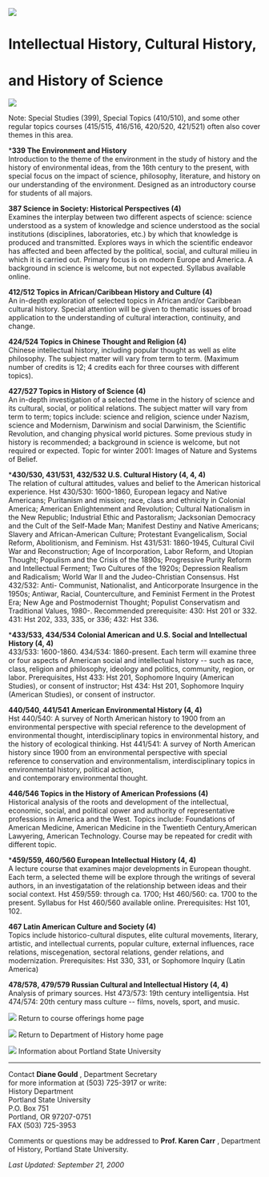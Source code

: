 ![](greenlin.jpg)

#  **Intellectual History, Cultural History,**

#  **and History of Science**

![](greenlin.jpg)

Note: Special Studies (399), Special Topics (410/510), and some other regular
topics courses (415/515, 416/516, 420/520, 421/521) often also cover themes in
this area.

***339 The Environment and History**  
Introduction to the theme of the environment in the study of history and the
history of environmental ideas, from the 16th century to the present, with
special focus on the impact of science, philosophy, literature, and history on
our understanding of the environment.  Designed as an introductory course for
students of all majors.

**387 Science in Society: Historical Perspectives (4)**  
Examines the interplay between two different aspects of science:  science
understood as a system of knowledge and science understood as the social
institutions (disciplines, laboratories, etc.) by which that knowledge is
produced and transmitted.  Explores ways in which the scientific endeavor has
affected and been affected by the political, social, and cultural milieu in
which it is carried out. Primary focus is on modern Europe and America. A
background in science is welcome, but not expected.  Syllabus available
online.

**412/512 Topics in African/Caribbean History and Culture (4)**  
An in-depth exploration of selected topics in African and/or Caribbean
cultural history.  Special attention will be given to thematic issues of broad
application to the understanding of cultural interaction, continuity, and
change.

**424/524 Topics in Chinese Thought and Religion (4)**  
Chinese intellectual history, including popular thought as well as elite
philosophy. The subject matter will vary from term to term. (Maximum number of
credits is 12; 4 credits each for three courses with different topics).

**427/527 Topics in History of Science (4)**  
An in-depth investigation of a selected theme in the history of science and
its cultural, social, or political relations.  The subject matter will vary
from term to term; topics include:  science and religion, science under
Nazism, science and Modernism, Darwinism and social Darwinism, the Scientific
Revolution, and changing physical world pictures.  Some previous study in
history is recommended; a background in science is welcome, but not required
or expected.  Topic for winter 2001:  Images of Nature and Systems of Belief.

***430/530, 431/531, 432/532 U.S. Cultural History (4, 4, 4)**  
The relation of cultural attitudes, values and belief to the American
historical experience. Hst 430/530: 1600-1860, European legacy and Native
Americans; Puritanism and mission; race, class and ethnicity in Colonial
America; American Enlightenment and Revolution; Cultural Nationalism in the
New Republic; Industrial Ethic and Pastoralism; Jacksonian Democracy and the
Cult of the Self-Made Man; Manifest Destiny and Native Americans; Slavery and
African-American Culture; Protestant Evangelicalism, Social Reform,
Abolitionism, and Feminism. Hst 431/531: 1860-1945, Cultural Civil  
War and Reconstruction; Age of Incorporation, Labor Reform, and Utopian
Thought; Populism and the Crisis of the 1890s; Progressive Purity Reform and
Intellectual Ferment; Two Cultures of the 1920s; Depression Realism and
Radicalism; World War II and the Judeo-Christian Consensus. Hst 432/532: Anti-
Communist, Nationalist, and Anticorporate Insurgence in the 1950s; Antiwar,
Racial, Counterculture, and Feminist Ferment in the Protest Era; New Age and
Postmodernist Thought; Populist Conservatism and Traditional Values, 1980-.
Recommended prerequisite: 430: Hst 201 or 332\. 431: Hst 202, 333, 335, or
336; 432: Hst 336.

***433/533, 434/534 Colonial American and U.S. Social and Intellectual History
(4, 4)**  
433/533: 1600-1860. 434/534: 1860-present. Each term will examine three or
four aspects of American social and intellectual history -- such as race,
class, religion and philosophy, ideology and politics, community, region, or
labor. Prerequisites, Hst 433: Hst 201, Sophomore Inquiry (American Studies),
or consent of instructor; Hst 434: Hst 201, Sophomore Inquiry (American
Studies), or consent of instructor.

**440/540, 441/541 American Environmental History (4, 4)**  
Hst 440/540: A survey of North American history to 1900 from an environmental
perspective with special reference to the development of environmental
thought, interdisciplinary topics in environmental history, and the history of
ecological thinking. Hst 441/541: A survey of North American history since
1900 from an environmental perspective with special reference to conservation
and environmentalism, interdisciplinary topics in environmental history,
political action,  
and contemporary environmental thought.

**446/546 Topics in the History of American Professions (4)**  
Historical analysis of the roots and development of the intellectual,
economic, social, and political opwer and authority of representative
professions in America and the West.  Topics include: Foundations of American
Medicine, American Medicine in the Twentieth Century,American Lawyering,
American Technology.  Course may be repeated for credit with different topic.

***459/559, 460/560 European Intellectual History (4, 4)**  
A lecture course that examines major developments in European thought. Each
term, a selected theme will be explore through the writings of several
authors, in an investigatation of  the relationship between ideas and their
social context. Hst 459/559: through ca. 1700; Hst 460/560: ca. 1700 to the
present.  Syllabus for Hst 460/560 available online.  Prerequisites: Hst 101,
102.

**467 Latin American Culture and Society (4)**  
Topics include historico-cultural disputes, elite cultural movements,
literary, artistic, and intellectual currents, popular culture, external
influences, race relations, miscegenation, sectoral relations, gender
relations, and modernization. Prerequisites: Hst 330, 331, or Sophomore
Inquiry (Latin America)

**478/578, 479/579 Russian Cultural and Intellectual History (4, 4)**  
Analysis of primary sources. Hst 473/573: 19th century intelligentsia. Hst
474/574: 20th century mass culture -- films, novels, sport, and music.

![](greencub.jpg) Return to course offerings home page

![](greencub.jpg) Return to Department of History home page

![](greencub.jpg) Information about Portland State University

* * *

Contact **Diane Gould** , Department Secretary  
for more information at (503) 725-3917 or write:  
History Department  
Portland State University  
P.O. Box 751  
Portland, OR 97207-0751  
FAX (503) 725-3953

Comments or questions may be addressed to **Prof. Karen Carr** , Department of
History, Portland State University.

_Last Updated: September 21, 2000_

